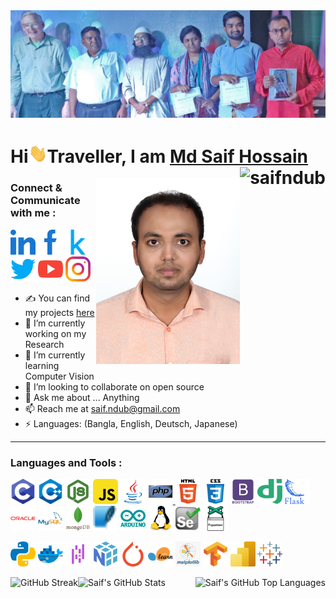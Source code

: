 <img src="https://github.com/saifndub/saifndub/blob/master/linkedin_banner.png" />
<h1>Hi<img src="Hi.gif" width="30px" height="30px">Traveller, I am <a href="https://sites.google.com/view/saifndub">Md Saif Hossain</a> <img align="right" src="https://komarev.com/ghpvc/?username=saifndub&label=Profile%20Views&color=brightgreen&style=flat" alt="saifndub" /> </h1>
<img align="right" src="https://github.com/saifndub/saifndub/blob/master/my_image.jpeg" width="230" />
<h3 align="left">Connect & Communicate with me :</h3>

[<img src="https://github.com/saifndub/saifndub/blob/master/icons/linked-in-alt.svg" width="40px" alt="LinkedIn |" />][linkedin]
[<img src="https://github.com/saifndub/saifndub/blob/master/icons/facebook-alt.svg" width="40px" alt=" Facebook |" />][facebook]
[<img src="https://github.com/saifndub/saifndub/blob/master/icons/kaggle.svg" width="40px" alt=" Kaggle |" />][kaggle]
[<img src="https://github.com/saifndub/saifndub/blob/master/icons/twitter.svg" width="40px" alt=" Twitter |" />][twitter]
[<img src="https://github.com/saifndub/saifndub/blob/master/icons/youtube.svg" width="40px" alt=" YouTube |" />][youtube]
[<img src="https://github.com/saifndub/saifndub/blob/master/icons/instagram.svg" width="40px" alt=" Instagram |" />][instagram]

- ✍ You can find my projects [here][portfolio]
- 🔭 I’m currently working on my Research
- 🌱 I’m currently learning Computer Vision
- 👯 I’m looking to collaborate on open source
- 💬 Ask me about ... Anything
- 📫 Reach me at saif.ndub@gmail.com
- ⚡ Languages: (Bangla, English, Deutsch, Japanese)
<hr>
<h3 align="left">Languages and Tools :</h3>
<p>

[<img src="tools/01_c.svg" alt="cprogramming" width="40" height="40"/>][c]
[<img src="tools/02_cpp.svg" alt="cplusplus" width="40" height="40"/>][cpp]
[<img src="tools/02_nodejs.svg" alt="nodejs" width="40" height="40"/>][nodejs]
[<img src="tools/04_javascript.svg" alt="javascript" width="40" height="40"/>][js]
[<img src="tools/05_java.svg" alt="java" width="40" height="40"/>][java]
[<img src="tools/06_php.svg" alt="php" width="40" height="40"/> ][php]
[<img src="tools/07_html5.svg" alt="html5" width="40" height="40"/>][html5]
[<img src="tools/08_css3.svg" alt="css3" width="40" height="40"/>][css3]
[<img src="tools/09_bootstrap.svg" alt="bootstrap" width="40" height="40"/>][bootstrap]
[<img src="tools/10_django.svg" alt="django" width="40" height="40"/>][django]
[<img src="tools/11_flask.svg" alt="flask" width="40" height="40"/>][flask]
[<img src="tools/12_oracle.svg" alt="oracle" width="40" height="40"/>][oracle]
[<img src="tools/13_mysql.svg" alt="mysql" width="40" height="40"/>][mysql]
[<img src="tools/14_mongodb.svg" alt="mongodb" width="40" height="40"/>][mongodb]
[<img src="tools/15_sqlite.svg" alt="sqlite" width="40" height="40"/></a>][sqlite]
[<img src="tools/29_arduino.svg" alt="arduino" width="40" height="40"/>][arduino]
[<img src="tools/28_linux.svg" alt="linux" width="40" height="40"/>][linux]
[<img src="tools/25_selenium.svg" alt="selenium" width="40" height="40"/>][selenium]
[<img src="tools/26_puppeteer.svg" alt="puppeteer" width="40" height="40"/>][puppeteer]

[<img src="tools/03_python.svg" alt="python" width="40" height="40"/>][python]
[<img src="tools/23_docker.svg" alt="docker" width="40" height="40"/>][docker]
[<img src="tools/32_pandas.svg" alt="pandas" width="40" height="40"/>][pandas]
[<img src="tools/32_numpy.svg" alt="numpy" width="40" height="40"/>][numpy]
[<img src="tools/33_pytorch.svg" alt="pytorch" width="40" height="40"/>][pytorch]
[<img src="tools/38_scikit.svg" alt="scikit_learn" width="40" height="40"/>][sklearn]
[<img src="tools/36_matplotlib.png" alt="matplotlib" width="40" height="40"/>][matplotlib]
[<img src="tools/37_tensorflow.svg" alt="tensorflow" width="40" height="40"/>][tensorflow]
[<img src="tools/39_power_BI.svg" alt="power-bi" width="40" height="40"/>][power-bi]
[<img src="tools/40_tableau.svg" alt="tableau" width="40" height="40"/>][tableau]
</p>

<img align="right" alt="Saif's GitHub Top Languages" src="https://github-readme-stats.vercel.app/api/top-langs?username=saifndub&theme=dark&show_icons=true&locale=en" />

<img align="left" alt="GitHub Streak" src="https://github-readme-streak-stats.herokuapp.com?user=saifndub&theme=dark&date_format=M%20j%5B%2C%20Y%5D" />

<img align="left" alt="Saif's GitHub Stats" src="https://github-readme-stats.vercel.app/api?username=saifndub&theme=dark&show_icons=true&count_private=true&hide_border=false" />

[linkedin]: https://linkedin.com/in/saifndub
[facebook]: https://www.facebook.com/microsoftsaif
[kaggle]: https://www.kaggle.com/
[twitter]: https://twitter.com/saifndub
[youtube]: https://www.youtube.com/channel/UCvPA_YUCCTzd5RS6d82u6EQ
[instagram]: https://www.instagram.com/saifndub     
[gmail]: mailto:saif.ndub@gmail.com
[portfolio]: https://www.google.com

[c]: https://www.cprogramming.com/
[cpp]: https://www.w3schools.com/cpp/
[nodejs]: https://nodejs.org
[js]: https://developer.mozilla.org/en-US/docs/Web/JavaScript
[java]: https://www.java.com
[php]: https://www.php.net
[html5]: https://www.w3.org/html/
[css3]: https://www.w3schools.com/css/
[bootstrap]: https://getbootstrap.com
[django]: https://www.geeksforgeeks.org/django-tutorial/
[flask]: https://flask.palletsprojects.com/en/2.3.x/
[oracle]: https://www.oracle.com/
[mysql]: https://www.mysql.com/
[mongodb]: https://www.mongodb.com/
[sqlite]: https://www.sqlite.org/
[arduino]: https://www.arduino.cc/
[linux]: https://www.linux.org/
[selenium]: https://www.selenium.dev/
[puppeteer]: https://pptr.dev/
[azure]: https://azure.microsoft.com/
[aws]: https://aws.amazon.com/

[python]: https://www.python.org
[docker]: https://www.docker.com/
[pandas]: https://pandas.pydata.org/
[numpy]: https://numpy.org/
[pytorch]: https://pytorch.org/
[scipy]: https://scipy.github.io/devdocs/index.html
[seaborn]: https://seaborn.pydata.org/
[matplotlib]: https://matplotlib.org/
[sklearn]: https://scikit-learn.org/stable/
[tensorflow]: https://www.tensorflow.org
[tableau]: https://www.tableau.com/
[power-bi]: https://powerbi.microsoft.com/


<!--https://docs.scipy.org/doc/-->
<!--
[<img src="tools/Animation.gif" alt="azure" width="40" height="40"/>][azure]

![Saif's Github Profile Views](https://komarev.com/ghpvc/?username=saifndub&color=brightgreen&label=Total%20Views&style=flat) 

[![Saif's GitHub stats](https://github-readme-stats.vercel.app/api?username=saifndub&show_icons=true&count_private=true)](https://github.com/anuraghazra/github-readme-stats)

[![Top Langs](https://github-readme-stats.vercel.app/api/top-langs/?username=anuraghazra&show_icons=true&layout=compact)](https://github.com/anuraghazra/github-readme-stats)
-->

<!--
[<img src="linkedin.png" width="40px" />][linkedin]
[<img align="left" alt="holisitc_developer | LinkedIn" width="40px" src="linkedin.png" />][linkedin]

[linkedin]: https://linkedin.com/in/saifndub
-->


